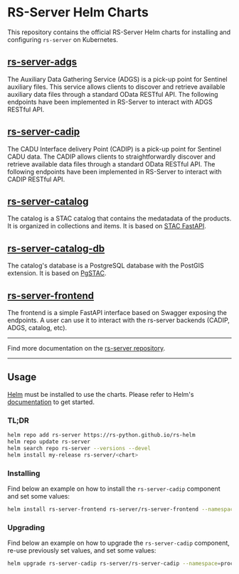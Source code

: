 # RS-Server Helm Charts

This repository contains the official RS-Server Helm charts for installing and configuring `rs-server` on Kubernetes.

## [rs-server-adgs](charts/rs-server-adgs)

The Auxiliary Data Gathering Service (ADGS) is a pick-up point for Sentinel auxiliary files. This service allows clients to discover and retrieve available auxiliary data files through a standard OData RESTful API. The following endpoints have been implemented in RS-Server to interact with ADGS RESTful API.

## [rs-server-cadip](charts/rs-server-cadip)

The CADU Interface delivery Point (CADIP) is a pick-up point for Sentinel CADU data. The CADIP allows clients to straightforwardly discover and retrieve available data files through a standard OData RESTful API. The following endpoints have been implemented in RS-Server to interact with CADIP RESTful API.

## [rs-server-catalog](charts/rs-server-catalog)

The catalog is a STAC catalog that contains the medatadata of the products. It is organized in collections and items. It is based on [STAC FastAPI](https://github.com/stac-utils/stac-fastapi).

## [rs-server-catalog-db](charts/rs-server-catalog-db)

The catalog's database is a PostgreSQL database with the PostGIS extension. It is based on [PgSTAC](https://github.com/stac-utils/pgstac).

## [rs-server-frontend](charts/rs-server-frontend)

The frontend is a simple FastAPI interface based on Swagger exposing the endpoints. A user can use it to interact with the rs-server backends (CADIP, ADGS, catalog, etc).

---

Find more documentation on the [rs-server repository](https://github.com/RS-PYTHON/rs-server).

---

## Usage

[Helm](https://helm.sh) must be installed to use the charts.
Please refer to Helm's [documentation](https://helm.sh/docs/) to get started.

### TL;DR

```bash
helm repo add rs-server https://rs-python.github.io/rs-helm
helm repo update rs-server
helm search repo rs-server --versions --devel
helm install my-release rs-server/<chart>
```

### Installing

Find below an example on how to install the `rs-server-cadip` component and set some values:

```bash
helm install rs-server-frontend rs-server/rs-server-frontend --namespace=processing --set ingress.host=dev-rspy.esa-copernicus.eu --set image.tag=latest --set image.PullPolicy=Always  
```

### Upgrading

Find below an example on how to upgrade the `rs-server-cadip` component, re-use previously set values, and set some values:

```bash
helm upgrade rs-server-cadip rs-server/rs-server-cadip --namespace=processing --reuse-values --set obs.endpoint=https://oss.eu-west-0.prod-cloud-ocb.orange-business.com --set obs.region=eu-west-0 --set obs.secret.ak=XXXXXXXXXXXXXX --set obs.secret.sk=YYYYYYYYYYYYYYYYYYYYY --force --version 0.0.0-f9c864f
```
